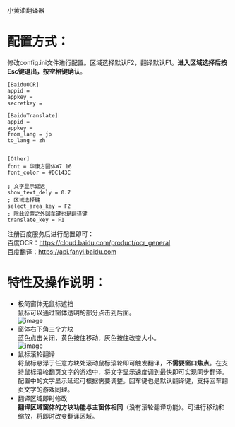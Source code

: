 小黄油翻译器

# 配置方式：
修改config.ini文件进行配置。区域选择默认F2，翻译默认F1。**进入区域选择后按Esc键退出，按空格键确认**。
```
[BaiduOCR]
appid = 
appkey = 
secretkey = 

[BaiduTranslate]
appid = 
appkey = 
from_lang = jp
to_lang = zh


[Other]
font = 华康方圆体W7 16
font_color = #DC143C

; 文字显示延迟
show_text_dely = 0.7
; 区域选择键
select_area_key = F2
; 除此设置之外回车键也是翻译键
translate_key = F1
```
注册百度服务后进行配置即可：  
百度OCR：https://cloud.baidu.com/product/ocr_general  
百度翻译：https://api.fanyi.baidu.com  

# 特性及操作说明：  
- 极简窗体无鼠标遮挡  
鼠标可以通过窗体透明的部分点击到后面。  
![image](https://s3.bmp.ovh/imgs/2022/02/35b0bd3b776e5677.png)  
- 窗体右下角三个方块  
蓝色点击关闭，黄色按住移动，灰色按住改变大小。  
![image](https://s3.bmp.ovh/imgs/2022/02/4b437f9a429ffd8d.png)  
- 鼠标滚轮翻译  
将鼠标悬浮于任意方块处滚动鼠标滚轮即可触发翻译，**不需要窗口焦点**。在支持鼠标滚轮翻页文字的游戏中，将文字显示速度调到最快即可实现同步翻译。配置中的文字显示延迟可根据需要调整。回车键也是默认翻译键，支持回车翻页文字的游戏同理。  
- 翻译区域即时修改  
**翻译区域窗体的方块功能与主窗体相同**（没有滚轮翻译功能）。可进行移动和缩放，将即时改变翻译区域。